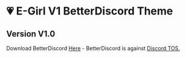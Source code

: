 # 💗 E-Girl V1 BetterDiscord Theme








## Version V1.0
Download BetterDiscord [Here](https://betterdiscord.app/) - BetterDiscord is against [Discord TOS.](https://discord.com/terms)

